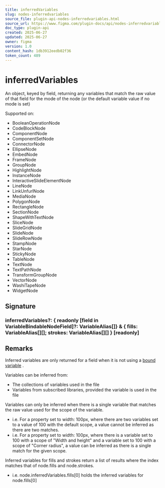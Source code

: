 ```yaml
---
title: inferredVariables
slug: nodes-inferredvariables
source_file: plugin-api-nodes-inferredvariables.html
source_url: https://www.figma.com/plugin-docs/api/nodes-inferredvariables/
doc_type: plugin-api
created: 2025-06-27
updated: 2025-06-27
owner: figma
version: 1.0
content_hash: 1db3912eedb02f36
token_count: 489
---
```

# inferredVariables

An object, keyed by field, returning any variables that match the raw value of that field for the mode of the node (or the default variable value if no mode is set)

 Supported on:

- BooleanOperationNode
- CodeBlockNode
- ComponentNode
- ComponentSetNode
- ConnectorNode
- EllipseNode
- EmbedNode
- FrameNode
- GroupNode
- HighlightNode
- InstanceNode
- InteractiveSlideElementNode
- LineNode
- LinkUnfurlNode
- MediaNode
- PolygonNode
- RectangleNode
- SectionNode
- ShapeWithTextNode
- SliceNode
- SlideGridNode
- SlideNode
- SlideRowNode
- StampNode
- StarNode
- StickyNode
- TableNode
- TextNode
- TextPathNode
- TransformGroupNode
- VectorNode
- WashiTapeNode
- WidgetNode

## Signature

### inferredVariables?: { readonly [field in VariableBindableNodeField]?: VariableAlias[]} & { fills: VariableAlias[][]; strokes: VariableAlias[][] } [readonly]

## Remarks

Inferred variables are only returned for a field when it is not using a [bound variable](/plugin-docs/api/node-properties/#boundvariables)
.

Variables can be inferred from:

- The collections of variables used in the file
- Variables from subscribed libraries, provided the variable is used in the file

Variables can only be inferred when there is a single variable that matches the raw value used for the scope of the variable.

- i.e. For a property set to width: 100px, where there are two variables set to a value of 100 with the default scope, a value cannot be inferred as there are two matches.
- i.e. For a property set to width: 100px, where there is a variable set to 100 with a scope of "Width and height" and a variable set to 100 with a scope of "Corner radius", a value can be inferred as there is a single match for the given scope.

Inferred variables for fills and strokes return a list of results where the index matches that of node.fills and node.strokes.

- i.e. node.inferredVariables.fills[0] holds the inferred variables for node.fills[0]